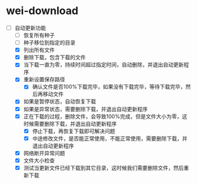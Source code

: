 # wei-download

- [ ] 自动更新功能
    - [ ] 恢复所有种子
    - [ ] 种子移位到指定的目录
    - [x] 列出所有文件
    - [x] 删除下载，包含下载的文件
    - [x] 当下载一直为零，持续时间超过指定时间，自动删除，并退出自动更新程序
    - [x] 重新设置保存路径
        - [x] 确认文件是否100%下载完毕，如果没有下载完毕，等待下载完毕，然后再移动文件
    - [x] 如果是暂停状态，自动恢复下载
    - [x] 如果是异常状态，需要删除下载，并退出自动更新程序
    - [x] 正在下载的过程，删除文件，会导致100%完成，但是文件大小为零，这时候需要删除下载，并退出自动更新程序
        - [x] 停止下载，再恢复下载即可解决问题
        - [x] 中途修改文件，是否能正常使用，不能正常使用，需要删除下载，并退出自动更新程序
    - [x] 网络断开异常问题
    - [x] 文件大小检查
    - [x] 测试当更新文件已经下载到其它目录，这时候我们需要删除文件，然后重新下载